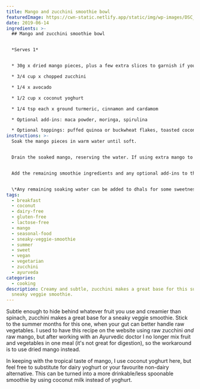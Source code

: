 ```yaml
---
title: Mango and zucchini smoothie bowl
featuredImage: https://cwn-static.netlify.app/static/img/wp-images/DSC_0282-sml.jpg
date: 2019-06-14
ingredients: >-
  ## Mango and zucchini smoothie bowl


  *Serves 1*


  * 30g x dried mango pieces, plus a few extra slices to garnish if you like

  * 3/4 cup x chopped zucchini

  * 1/4 x avocado

  * 1/2 cup x coconut yoghurt

  * 1/4 tsp each x ground turmeric, cinnamon and cardamom

  * Optional add-ins: maca powder, moringa, spirulina

  * Optional toppings: puffed quinoa or buckwheat flakes, toasted coconut, cacao nibs, freshly ground seeds
instructions: >-
  Soak the mango pieces in warm water until soft. 


  Drain the soaked mango, reserving the water. If using extra mango to garnish, set a few soaked slices aside and add the rest to a blender (or blending vessel if using a stick blender). 


  Add the remaining smoothie ingredients and any optional add-ins to the blender. Blend until smooth but thick, adding a small amount of the reserved soaking water* if necessary to achieve desired consistency. Sprinkle over any toppings and serve.


  \*Any remaining soaking water can be added to dhals for some sweetness, or sipped as a sweet beverage.
tags:
  - breakfast
  - coconut
  - dairy-free
  - gluten-free
  - lactose-free
  - mango
  - seasonal-food
  - sneaky-veggie-smoothie
  - summer
  - sweet
  - vegan
  - vegetarian
  - zucchini
  - ayurveda
categories:
  - cooking
description: Creamy and subtle, zucchini makes a great base for this summery
  sneaky veggie smoothie.
---
```

Subtle enough to hide behind whatever fruit you use and creamier than spinach, zucchini makes a great base for a sneaky veggie smoothie. Stick to the summer months for this one, when your gut can better handle raw vegetables. I used to have this recipe on the website using raw zucchini *and* raw mango, but after working with an Ayurvedic doctor I no longer mix fruit and vegetables in one meal (it's not great for digestion), so the workaround is to use dried mango instead. 

In keeping with the tropical taste of mango, I use coconut yoghurt here, but feel free to substitute for dairy yoghurt or your favourite non-dairy alternative. This can be turned into a more drinkable/less spoonable smoothie by using coconut milk instead of yoghurt.